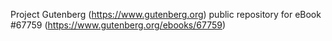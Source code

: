Project Gutenberg (https://www.gutenberg.org) public repository for
eBook #67759 (https://www.gutenberg.org/ebooks/67759)
